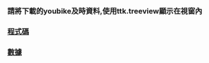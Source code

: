 ### 請將下載的youbike及時資料,使用ttk.treeview顯示在視窗內

### [程式碼](https://github.com/mrlinyin2024/__11304_python_2024_tvdi__/blob/main/homework/%E6%9E%97%E4%BD%91%E7%A9%8E/issue235/issue235.py)

### [數據](https://github.com/mrlinyin2024/__11304_python_2024_tvdi__/blob/main/homework/%E6%9E%97%E4%BD%91%E7%A9%8E/issue235/data.py)

